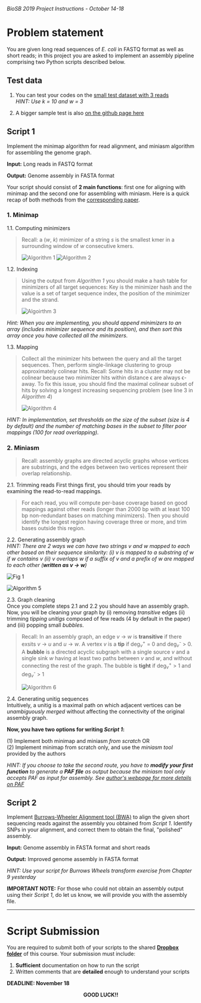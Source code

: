 _BioSB 2019 Project Instructions - October 14-18_

# Problem statement

You are given long read sequences of _E. coli_ in FASTQ format as well as short reads; in this project you are asked to implement an assembly pipeline comprising two Python scripts described below.

## Test data

1. You can test your codes on the [small test dataset with 3 reads](https://github.com/ba4g/ba4g.github.io/blob/master/reallysmall.fastq) <br/> *HINT: Use k = 10 and w = 3*

2. A bigger sample test is also [on the github page here](https://github.com/ba4g/ba4g.github.io/blob/master/Sample.fastq) 

## Script 1
Implement the minimap algorithm for read alignment, and miniasm algorithm for assembling the genome graph. 

__Input:__ Long reads in FASTQ format

__Output:__ Genome assembly in FASTA format

Your script should consist of __2 main functions__: first one for aligning with minimap and the second one for assembling with miniasm. Here is a quick recap of both methods from the [corresponding paper](https://academic.oup.com/bioinformatics/article/32/14/2103/1742895).

### 1. Minimap

 1.1. Computing minimizers
 >Recall: a (*w*, *k*) minimizer of a string *s* is the smallest kmer in a surrounding window of _w_ consecutive kmers. 
>
> ![Algorithm 1](https://i.imgur.com/azgZ4zR.gif) ![Algorithm 2](https://i.imgur.com/C1RwrPX.gif)
 
 1.2. Indexing
 > Using the output from _Algorithm 1_ you should make a hash table for minimizers of all target sequences:  Key is the minimizer hash and the value is a set of target sequence index, the position of the minimizer and the strand.
>
> ![Algoirthm 3](https://i.imgur.com/1qfoNEH.gif)

_Hint: When you are implementing, you should append minimizers to an array (includes minimizer sequence and its position), and then sort this array once you have collected all the minimizers._

 1.3. Mapping
>Collect all the minimizer hits between the query and all the target sequences. Then, perform single-linkage clustering to group approximately colinear hits. 
>Recall: Some hits in a cluster may not be colinear because two minimizer hits within distance ϵ are always ϵ-away. To fix this issue, you should find the maximal colinear subset of hits by solving a longest increasing sequencing problem (see line 3 in _Algorithm 4_)
>
>![Algorithm 4](https://i.imgur.com/01keMVE.gif)

_HINT: In implementation, set thresholds on the size of the subset (size is 4 by default) and the number of matching bases in the subset to filter poor mappings (100 for read overlapping)._

### 2. Miniasm

> Recall: assembly graphs are directed acyclic graphs whose vertices are substrings, and the edges between two vertices represent their overlap relationship.
> 

2.1. Trimming reads
First things first, you should trim your reads by examining the read-to-read mappings. 
>For each read, you will compute per-base coverage based on good mappings against other reads (longer than 2000 bp with at least 100 bp non-redundant bases on matching minimizers). Then you should identify the longest region having coverage three or more, and trim bases outside this region.

2.2. Generating assembly graph <br/>
<i>HINT: There are 2 ways we can have two strings v and w mapped to each other based on their sequence similarity: (i) v is mapped to a substring of w if w contains v (ii) v overlaps w if a suffix of v and a prefix of w are mapped to each other (<b>written as v &rarr; w</b>)</i>

![Fig 1](https://i.imgur.com/lrE7aao.gif)

![Algorithm 5](https://i.imgur.com/faoOWtT.gif)

2.3. Graph cleaning <br/>
Once you complete steps 2.1 and 2.2 you should have an assembly graph. Now, you will be cleaning your graph by (i) removing _transitive_ edges (ii) trimming _tipping unitigs_ composed of few reads (4 by default in the paper) and (iii) popping small _bubbles_. 

> Recall: In an assembly graph, an edge *v* &rarr; *w* is **transitive** if there exsits *v* &rarr; *u* and *u* &rarr; *w*. A vertex *v* is a **tip** if deg<sub>*v*</sub><sup>+</sup> = 0 and deg<sub>*v*</sub><sup>-</sup> > 0. A **bubble** is a directed acyclic subgraph with a single source *v* and a single sink *w* having at least two paths between *v* and *w*, and without connecting the rest of the graph. The bubble is **tight** if deg<sub>*v*</sub><sup>+</sup> > 1 and deg<sub>*v*</sub><sup>-</sup> > 1
> 
>![Algorithm 6](https://i.imgur.com/WOqOvaw.gif)

2.4. Generating unitig sequences <br/>
Intuitively, a unitig is a maximal path on which adjacent vertices can be _unambiguously merged_ without affecting the connectivity of the original assembly graph.

**Now, you have two options for writing _Script 1_:**

(1) Implement both minimap and miniasm _from scratch_ OR <br/>
(2) Implement minimap from scratch only, and use the _miniasm tool_ provided by the authors

_HINT: If you choose to take the second route, you have to **modify your first function** to generate a **PAF file** as output because the miniasm tool only accepts PAF as input for assembly. See [author's webpage for more details on PAF](https://lh3.github.io/minimap2/minimap2.html#10)_


## Script 2
Implement [Burrows-Wheeler Alignment tool (BWA)](https://www.ncbi.nlm.nih.gov/pubmed/19451168) to align the given short sequencing reads against the assembly you obtained from _Script 1_. Identify SNPs in your alignment, and correct them to obtain the final, "polished" assembly. 

__Input:__ Genome assembly in FASTA format and short reads 

__Output:__ Improved genome assembly in FASTA format 
 
 _HINT: Use your script for Burrows Wheels transform exercise from Chapter 9 yesterday_
 
 __IMPORTANT NOTE:__ For those who could not obtain an assembly output using their _Script 1_, do let us know, we will provide you with the assembly file. 
 
 ---
# Script Submission

You are required to submit both of your scripts to the shared __[Dropbox folder](https://www.dropbox.com/request/q6GqOe3Vjk3UvcBnxCDL
)__ of this course. Your submission must include:

1. __Sufficient__ documentation on how to run the script 
2. Written comments that are __detailed__ enough to understand your scripts

**DEADLINE: November 18**


<center> <b> GOOD LUCK!! </b> </center>

